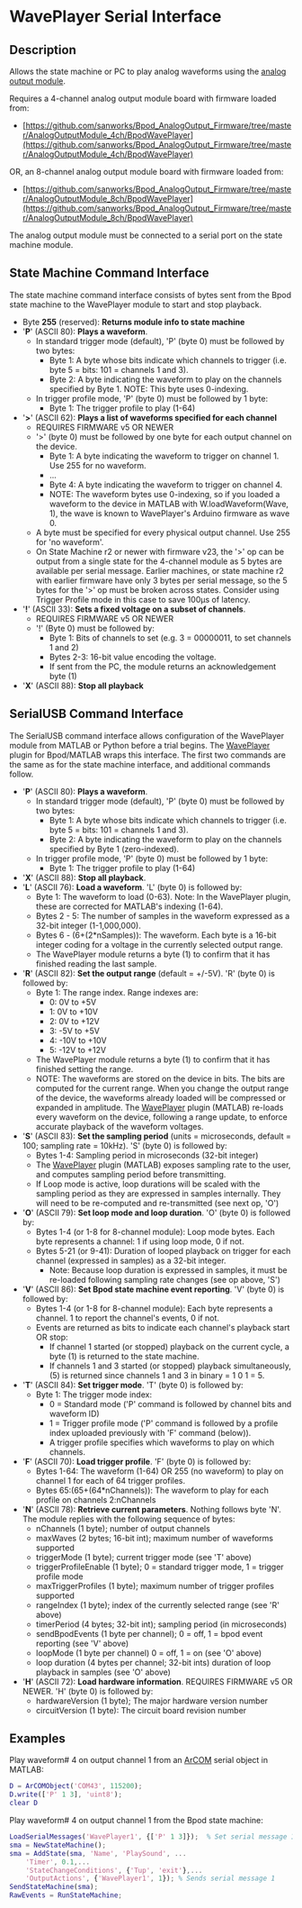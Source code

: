 # WavePlayer Serial Interface

## Description

Allows the state machine or PC to play analog waveforms using the [analog output module](../assembly/analog-output-module-assembly.md).

Requires a 4-channel analog output module board with firmware loaded from:
- [https://github.com/sanworks/Bpod_AnalogOutput_Firmware/tree/master/AnalogOutputModule_4ch/BpodWavePlayer](https://github.com/sanworks/Bpod_AnalogOutput_Firmware/tree/master/AnalogOutputModule_4ch/BpodWavePlayer)

OR, an 8-channel analog output module board with firmware loaded from:
- [https://github.com/sanworks/Bpod_AnalogOutput_Firmware/tree/master/AnalogOutputModule_8ch/BpodWavePlayer](https://github.com/sanworks/Bpod_AnalogOutput_Firmware/tree/master/AnalogOutputModule_8ch/BpodWavePlayer)

The analog output module must be connected to a serial port on the state machine module.

## State Machine Command Interface

The state machine command interface consists of bytes sent from the Bpod state machine to the WavePlayer module to start and stop playback.

- Byte **255** (reserved): **Returns module info to state machine**
- '**P**' (ASCII 80): **Plays a waveform**.
    - In standard trigger mode (default), 'P' (byte 0) must be followed by two bytes:
        - Byte 1: A byte whose bits indicate which channels to trigger (i.e. byte 5 = bits: 101 = channels 1 and 3).
        - Byte 2: A byte indicating the waveform to play on the channels specified by Byte 1. NOTE: This byte uses 0-indexing.
    - In trigger profile mode, 'P' (byte 0) must be followed by 1 byte:
        - Byte 1: The trigger profile to play (1-64)
- '**>**' (ASCII 62): **Plays a list of waveforms specified for each channel**
    - REQUIRES FIRMWARE v5 OR NEWER
    - '>' (byte 0) must be followed by one byte for each output channel on the device.
        - Byte 1: A byte indicating the waveform to trigger on channel 1. Use 255 for no waveform.
        - ...
        - Byte 4: A byte indicating the waveform to trigger on channel 4.
        - NOTE: The waveform bytes use 0-indexing, so if you loaded a waveform to the device in MATLAB with W.loadWaveform(Wave, 1), the wave is known to WavePlayer's Arduino firmware as wave 0.
    - A byte must be specified for every physical output channel. Use 255 for 'no waveform'.
    - On State Machine r2 or newer with firmware v23, the '>' op can be output from a single state for the 4-channel module as 5 bytes are available per serial message. Earlier machines, or state machine r2 with earlier firmware have only 3 bytes per serial message, so the 5 bytes for the '>' op must be broken across states. Consider using Trigger Profile mode in this case to save 100µs of latency.
- '**!**' (ASCII 33): **Sets a fixed voltage on a subset of channels**.
    - REQUIRES FIRMWARE v5 OR NEWER
    - '!' (Byte 0) must be followed by:
        - Byte 1: Bits of channels to set (e.g. 3 = 00000011, to set channels 1 and 2)
        - Bytes 2-3: 16-bit value encoding the voltage.
        - If sent from the PC, the module returns an acknowledgement byte (1)
- '**X**' (ASCII 88): **Stop all playback**

## SerialUSB Command Interface

The SerialUSB command interface allows configuration of the WavePlayer module from MATLAB or Python before a trial begins. The [WavePlayer](../module-documentation/waveplayer.md) plugin for Bpod/MATLAB wraps this interface. The first two commands are the same as for the state machine interface, and additional commands follow.

- '**P**' (ASCII 80): **Plays a waveform**.
    - In standard trigger mode (default), 'P' (byte 0) must be followed by two bytes:
        - Byte 1: A byte whose bits indicate which channels to trigger (i.e. byte 5 = bits: 101 = channels 1 and 3).
        - Byte 2: A byte indicating the waveform to play on the channels specified by Byte 1 (zero-indexed).
    - In trigger profile mode, 'P' (byte 0) must be followed by 1 byte:
        - Byte 1: The trigger profile to play (1-64)
- '**X**' (ASCII 88): **Stop all playback**.
- '**L**' (ASCII 76): **Load a waveform**. 'L' (byte 0) is followed by:
    - Byte 1: The waveform to load (0-63). Note: In the WavePlayer plugin, these are corrected for MATLAB's indexing (1-64).
    - Bytes 2 - 5: The number of samples in the waveform expressed as a 32-bit integer (1-1,000,000).
    - Bytes 6 - (6+(2\*nSamples)): The waveform. Each byte is a 16-bit integer coding for a voltage in the currently selected output range.
    - The WavePlayer module returns a byte (1) to confirm that it has finished reading the last sample.
- '**R**' (ASCII 82): **Set the output range** (default = +/-5V). 'R' (byte 0) is followed by:
    - Byte 1: The range index. Range indexes are:
        - 0: 0V to +5V
        - 1: 0V to +10V
        - 2: 0V to +12V
        - 3: -5V to +5V
        - 4: -10V to +10V
        - 5: -12V to +12V
    - The WavePlayer module returns a byte (1) to confirm that it has finished setting the range.
    - NOTE: The waveforms are stored on the device in bits. The bits are computed for the current range. When you change the output range of the device, the waveforms already loaded will be compressed or expanded in amplitude. The [WavePlayer](../module-documentation/waveplayer.md) plugin (MATLAB) re-loads every waveform on the device, following a range update, to enforce accurate playback of the waveform voltages.
- '**S**' (ASCII 83): **Set the sampling period** (units = microseconds, default = 100; sampling rate = 10kHz). 'S' (byte 0) is followed by:
    - Bytes 1-4: Sampling period in microseconds (32-bit integer)
    - The [WavePlayer](../module-documentation/waveplayer.md) plugin (MATLAB) exposes sampling rate to the user, and computes sampling period before transmitting.
    - If Loop mode is active, loop durations will be scaled with the sampling period as they are expressed in samples internally. They will need to be re-computed and re-transmitted (see next op, 'O')
- '**O**' (ASCII 79): **Set loop mode and loop duration**. 'O' (byte 0) is followed by:
    - Bytes 1-4 (or 1-8 for 8-channel module): Loop mode bytes. Each byte represents a channel: 1 if using loop mode, 0 if not.
    - Bytes 5-21 (or 9-41): Duration of looped playback on trigger for each channel (expressed in samples) as a 32-bit integer.
        - Note: Because loop duration is expressed in samples, it must be re-loaded following sampling rate changes (see op above, 'S')
- '**V**' (ASCII 86): **Set Bpod state machine event reporting**. 'V' (byte 0) is followed by:
    - Bytes 1-4 (or 1-8 for 8-channel module): Each byte represents a channel. 1 to report the channel's events, 0 if not.
    - Events are returned as bits to indicate each channel's playback start OR stop:
        - If channel 1 started (or stopped) playback on the current cycle, a byte (1) is returned to the state machine.
        - If channels 1 and 3 started (or stopped) playback simultaneously, (5) is returned since channels 1 and 3 in binary = 1 0 1 = 5.
- '**T**' (ASCII 84): **Set trigger mode**. 'T' (byte 0) is followed by:
    - Byte 1: The trigger mode index:
        - 0 = Standard mode ('P' command is followed by channel bits and waveform ID)
        - 1 = Trigger profile mode ('P' command is followed by a profile index uploaded previously with 'F' command (below)).
        - A trigger profile specifies which waveforms to play on which channels.
- '**F**' (ASCII 70): **Load trigger profile**. 'F' (byte 0) is followed by:
    - Bytes 1-64: The waveform (1-64) OR 255 (no waveform) to play on channel 1 for each of 64 trigger profiles.
    - Bytes 65:(65+(64\*nChannels)): The waveform to play for each profile on channels 2:nChannels
- '**N**' (ASCII 78): **Retrieve current parameters**. Nothing follows byte 'N'. The module replies with the following sequence of bytes:
    - nChannels (1 byte); number of output channels
    - maxWaves (2 bytes; 16-bit int); maximum number of waveforms supported
    - triggerMode (1 byte); current trigger mode (see 'T' above)
    - triggerProfileEnable (1 byte); 0 = standard trigger mode, 1 = trigger profile mode
    - maxTriggerProfiles (1 byte); maximum number of trigger profiles supported
    - rangeIndex (1 byte); index of the currently selected range (see 'R' above)
    - timerPeriod (4 bytes; 32-bit int); sampling period (in microseconds)
    - sendBpodEvents (1 byte per channel); 0 = off, 1 = bpod event reporting (see 'V' above)
    - loopMode (1 byte per channel) 0 = off, 1 = on (see 'O' above)
    - loop duration (4 bytes per channel; 32-bit ints) duration of loop playback in samples (see 'O' above)
- '**H**' (ASCII 72): **Load hardware information**. REQUIRES FIRMWARE v5 OR NEWER. 'H' (byte 0) is followed by:
    - hardwareVersion (1 byte); The major hardware version number
    - circuitVersion (1 byte): The circuit board revision number

## Examples

Play waveform# 4 on output channel 1 from an [ArCOM](http://sites.google.com/site/sanworksdocs/arcom) serial object in MATLAB:

```matlab
D = ArCOMObject('COM43', 115200);
D.write(['P' 1 3], 'uint8');
clear D
```

Play waveform# 4 on output channel 1 from the Bpod state machine:

```matlab
LoadSerialMessages('WavePlayer1', {['P' 1 3]});  % Set serial message 1
sma = NewStateMachine();
sma = AddState(sma, 'Name', 'PlaySound', ...
    'Timer', 0.1,...
    'StateChangeConditions', {'Tup', 'exit'},...
    'OutputActions', {'WavePlayer1', 1}); % Sends serial message 1
SendStateMachine(sma);
RawEvents = RunStateMachine;
```